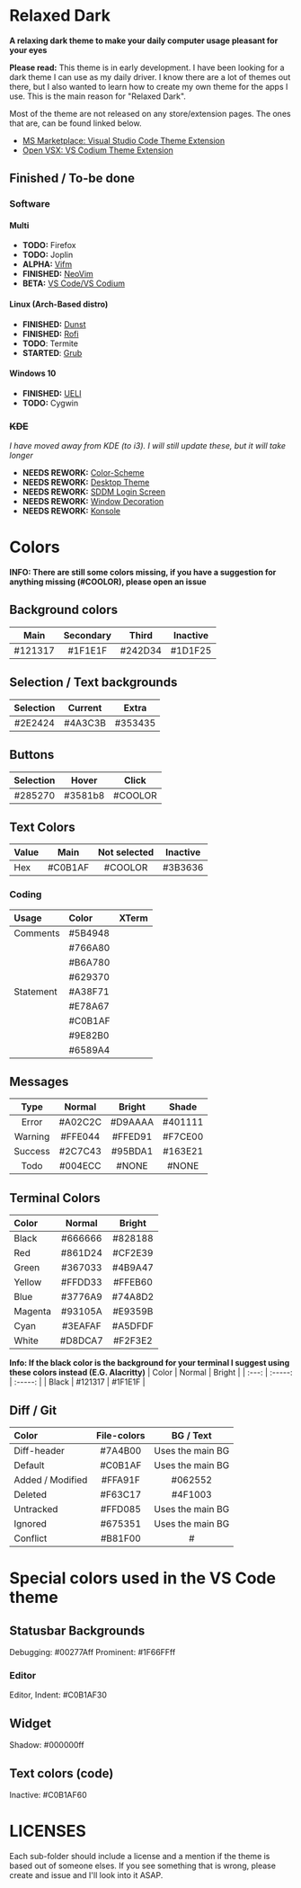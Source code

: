 # Relaxed Dark
**A relaxing dark theme to make your daily computer usage pleasant for your eyes**

**Please read:** This theme is in early development. I have been looking for a dark theme I can use as my daily driver. I know there are a lot of themes out there, but I also wanted to learn how to create my own theme for the apps I use. This is the main reason for "Relaxed Dark".

Most of the theme are not released on any store/extension pages. The ones that are, can be found linked below.

- [MS Marketplace: Visual Studio Code Theme Extension](https://marketplace.visualstudio.com/items?itemName=TobiasDev.relaxed-dark)
- [Open VSX: VS Codium Theme Extension](https://open-vsx.org/extension/TobiasDev/relaxed-dark)

## Finished / To-be done
### Software
#### Multi
- **TODO:** Firefox
- **TODO:** Joplin
- **ALPHA:** [Vifm](https://github.com/TobiasDev/relaxed-dark/tree/master/Apps/Vifm)
- **FINISHED:** [NeoVim](https://github.com/TobiasDev/relaxed-dark/tree/master/Apps/NeoVim)
- **BETA:** [VS Code/VS Codium](https://github.com/TobiasDev/relaxed-dark-vs-code)

#### Linux (Arch-Based distro)
- **FINISHED:** [Dunst](https://github.com/TobiasDev/relaxed-dark/tree/master/Apps/Dunst) 
- **FINISHED:** [Rofi](https://github.com/TobiasDev/relaxed-dark/tree/master/Apps/Rofi)
- **TODO**: Termite 
- **STARTED**: [Grub](https://github.com/TobiasDev/relaxed-dark/tree/master/Apps/grub)

#### Windows 10
- **FINISHED:** [UELI](https://github.com/TobiasDev/relaxed-dark/tree/master/Apps/UELI)
- **TODO:** Cygwin 

### ~~KDE~~
_I have moved away from KDE (to i3). I will still update these, but it will take longer_
- **NEEDS REWORK:** [Color-Scheme](https://github.com/TobiasDev/relaxed-dark/tree/master/KDE/color-scheme)
- **NEEDS REWORK:** [Desktop Theme](https://github.com/TobiasDev/relaxed-dark/tree/master/KDE/desktop-theme)
- **NEEDS REWORK:** [SDDM Login Screen](https://github.com/TobiasDev/relaxed-dark/tree/master/KDE/sddm-login-screen)
- **NEEDS REWORK:** [Window Decoration](https://github.com/TobiasDev/relaxed-dark/tree/master/KDE/window-decoration)
- **NEEDS REWORK:** [Konsole](https://github.com/TobiasDev/relaxed-dark/tree/master/Apps/Konsole)

# Colors
**INFO: There are still some colors missing, if you have a suggestion for anything missing (#COOLOR), please open an issue**

## Background colors
|  Main   | Secondary |  Third  | Inactive |
| :-----: | :-------: | :-----: | :------: |
| #121317 |  #1F1E1F  | #242D34 | #1D1F25  |

## Selection / Text backgrounds
| Selection | Current |  Extra  |
| :-------: | :-----: | :-----: |
|  #2E2424  | #4A3C3B | #353435 |

## Buttons
| Selection |  Hover  |  Click  |
| :-------: | :-----: | :-----: |
|  #285270  | #3581b8 | #COOLOR | 

## Text Colors
| Value   | Main      | Not selected | Inactive   |
| :------ | :-------: | :----------: | :--------: |
| Hex     | #C0B1AF   | #COOLOR      | #3B3636    |

### Coding
| Usage     | Color     | XTerm   |
| :---      | :-------- | :-----: |
| Comments  | #5B4948   |         |
|           | #766A80   |         |
|           | #B6A780   |         |
|           | #629370   |         |
| Statement | #A38F71   |         |
|           | #E78A67   |         |
|           | #C0B1AF   |         |
|           | #9E82B0   |         |
|           | #6589A4   |         |

## Messages
| Type    | Normal  | Bright  | Shade   |
|:-------:|:-------:|:-------:|:-------:|
| Error   | #A02C2C | #D9AAAA | #401111 |
| Warning | #FFE044 | #FFED91 | #F7CE00 |
| Success | #2C7C43 | #95BDA1 | #163E21 |
| Todo    | #004ECC | #NONE   | #NONE   |

## Terminal Colors
| Color   | Normal  | Bright  |
|:--------|:-------:|:-------:|
| Black   | #666666 | #828188 |
| Red     | #861D24 | #CF2E39 |
| Green   | #367033 | #4B9A47 |
| Yellow  | #FFDD33 | #FFEB60 |
| Blue    | #3776A9 | #74A8D2 |
| Magenta | #93105A | #E9359B |
| Cyan    | #3EAFAF | #A5DFDF |
| White   | #D8DCA7 | #F2F3E2 |

**Info: If the black color is the background for your terminal I suggest using these colors instead (E.G. Alacritty)**
| Color | Normal  | Bright  |
| :---: | :-----: | :-----: |
| Black | #121317 | #1F1E1F |

## Diff / Git
| Color                   | File-colors     | BG / Text               |
| :---------------------- | :-------------: | :---------------------: |
| Diff-header             | #7A4B00         | Uses the main BG        |
| Default                 | #C0B1AF         | Uses the main BG        |
| Added / Modified        | #FFA91F         | #062552                 |
| Deleted                 | #F63C17         | #4F1003                 |
| Untracked               | #FFD085         | Uses the main BG        |
| Ignored                 | #675351         | Uses the main BG        |
| Conflict                | #B81F00         | #                       |

# Special colors used in the VS Code theme
## Statusbar Backgrounds
Debugging: #00277Aff
Prominent: #1F66FFff

### Editor
Editor, Indent: #C0B1AF30

## Widget
Shadow: #000000ff

## Text colors (code)
Inactive: #C0B1AF60

# LICENSES
Each sub-folder should include a license and a mention if the theme is based out of someone elses. If you see something that is wrong, please create and issue and I'll look into it ASAP.
